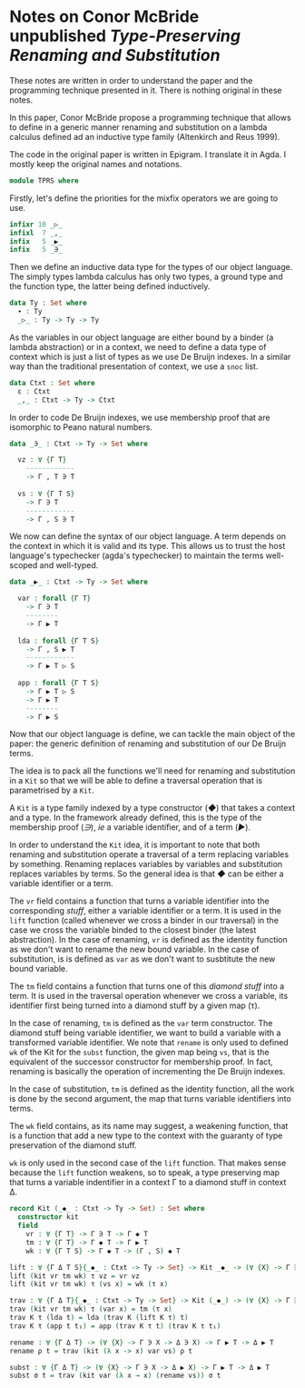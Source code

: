 # Notes on Conor McBride unpublished *Type-Preserving Renaming and Substitution*

These notes are written in order to understand the paper and the
programming technique presented in it. There is nothing original
in these notes.

In this paper, Conor McBride propose a programming technique that
allows to define in a generic manner renaming and substitution on a
lambda calculus defined ad an inductive type family (Altenkirch and
Reus 1999).

The code in the original paper is written in Epigram. I translate it in
Agda. I mostly keep the original names and notations.


```agda
module TPRS where
```

Firstly, let's define the priorities for the mixfix operators we are
going to use.

```agda
infixr 10 _▷_
infixl  7 _,_
infix   5 _▶_
infix   5 _∋_
```

Then we define an inductive data type for the types of our object
language. The simply types lambda calculus has only two types, a
ground type and the function type, the latter being defined
inductively.

```agda
data Ty : Set where
  ∙ : Ty
  _▷_ : Ty -> Ty -> Ty
```

As the variables in our object language are either bound by a binder
(a lambda abstraction) or in a context, we need to define a data type
of context which is just a list of types as we use De Bruijn
indexes. In a similar way than the traditional presentation of
context, we use a `snoc` list.

```agda
data Ctxt : Set where
  ε : Ctxt
  _,_ : Ctxt -> Ty -> Ctxt
```

In order to code De Bruijn indexes, we use membership proof that are
isomorphic to Peano natural numbers.


```agda
data _∋_ : Ctxt -> Ty -> Set where

  vz : ∀ {Γ T}
    ------------
    -> Γ , T ∋ T
    
  vs : ∀ {Γ T S}
    -> Γ ∋ T
    ------------
    -> Γ , S ∋ T
```

We now can define the syntax of our object language. A term depends on
the context in which it is valid and its type. This allows us to trust
the host language's typechecker (agda's typechecker) to maintain the terms
well-scoped and well-typed.

```agda
data _▶_ : Ctxt -> Ty -> Set where

  var : forall {Γ T}
    -> Γ ∋ T
    --------
    -> Γ ▶ T
    
  lda : forall {Γ T S}
    -> Γ , S ▶ T
    ------------
    -> Γ ▶ T ▷ S
    
  app : forall {Γ T S}
    -> Γ ▶ T ▷ S
    -> Γ ▶ T
    --------
    -> Γ ▶ S
```

Now that our object language is define, we can tackle the main object
of the paper: the generic definition of renaming and substitution of
our De Bruijn terms.

The idea is to pack all the functions we'll need for renaming and
substitution in a `Kit` so that we will be able to define a traversal
operation that is parametrised by a `Kit`.

A `Kit` is a type family indexed by a type constructor (_◆_) that
takes a context and a type. In the framework already defined, this is
the type of the membership proof (_∋_), *ie* a variable identifier,
and of a term (_▶_).

In order to understand the `Kit` idea, it is important to note that
both renaming and substitution operate a traversal of a term replacing
variables by something. Renaming replaces variables by variables and
substitution replaces variables by terms. So the general idea is that
_◆_ can be either a variable identifier or a term.

The `vr` field contains a function that turns a variable identifier
into the corresponding *stuff*, either a variable identifier or a
term. It is used in the `lift` function (called whenever we cross a
binder in our traversal) in the case we cross the variable binded to
the closest binder (the latest abstraction). In the case of renaming,
`vr` is defined as the identity function as we don't want to rename
the new bound variable. In the case of substitution, is is defined
as `var` as we don't want to susbtitute the new bound variable.

The `tm` field contains a function that turns one of this *diamond
stuff* into a term. It is used in the traversal operation whenever we
cross a variable, its identifier first being turned into a diamond
stuff by a given map (τ).

In the case of renaming, `tm` is defined as the `var` term
constructor.  The diamond stuff being variable identifier, we want to
build a variable with a transformed variable identifier. We note that
`rename` is only used to defined `wk` of the Kit for the `subst`
function, the given map being `vs`, that is the equivalent of the
successor constructor for membership proof. In fact, renaming is
basically the operation of incrementing the De Bruijn indexes.

In the case of substitution, `tm` is defined as the identity function,
all the work is done by the second argument, the map that turns
variable identifiers into terms.

The `wk` field contains, as its name may suggest, a weakening
function, that is a function that add a new type to the context with
the guaranty of type preservation of the diamond stuff.

`wk` is only used in the second case of the `lift` function. That
makes sense because the `lift` function weakens, so to speak, a type
preserving map that turns a variable indentifier in a context Γ to a
diamond stuff in context Δ.

```agda
record Kit (_◆_ : Ctxt -> Ty -> Set) : Set where
  constructor kit
  field
    vr : ∀ {Γ T} -> Γ ∋ T -> Γ ◆ T
    tm : ∀ {Γ T} -> Γ ◆ T -> Γ ▶ T
    wk : ∀ {Γ T S} -> Γ ◆ T -> (Γ , S) ◆ T
```



```agda
lift : ∀ {Γ Δ T S}{_◆_ : Ctxt -> Ty -> Set} -> Kit _◆_ -> (∀ {X} -> Γ ∋ X -> Δ ◆ X) -> Γ , S ∋ T -> (Δ , S) ◆ T
lift (kit vr tm wk) τ vz = vr vz
lift (kit vr tm wk) τ (vs x) = wk (τ x)
```


```agda
trav : ∀ {Γ Δ T}{_◆_ : Ctxt -> Ty -> Set} -> Kit (_◆_) -> (∀ {X} -> Γ ∋ X -> Δ ◆ X) -> Γ ▶ T -> Δ ▶ T
trav (kit vr tm wk) τ (var x) = tm (τ x)
trav K τ (lda t) = lda (trav K (lift K τ) t) 
trav K τ (app t t₁) = app (trav K τ t) (trav K τ t₁)
```


```agda
rename : ∀ {Γ Δ T} -> (∀ {X} -> Γ ∋ X -> Δ ∋ X) -> Γ ▶ T -> Δ ▶ T
rename ρ t = trav (kit (λ x -> x) var vs) ρ t
```


```agda
subst : ∀ {Γ Δ T} -> (∀ {X} -> Γ ∋ X -> Δ ▶ X) -> Γ ▶ T -> Δ ▶ T
subst σ t = trav (kit var (λ x → x) (rename vs)) σ t

```

